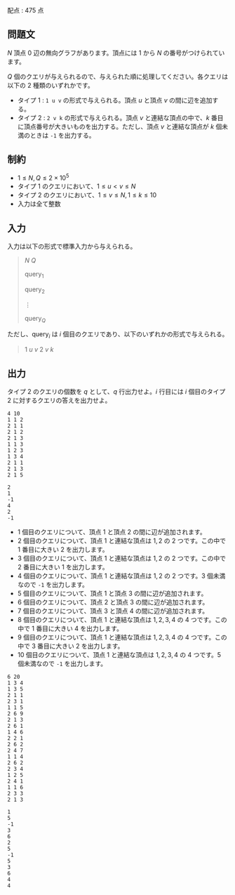 配点 : $475$ 点

## 問題文

$N$ 頂点 $0$ 辺の無向グラフがあります。頂点には $1$ から $N$ の番号がつけられています。

$Q$ 個のクエリが与えられるので、与えられた順に処理してください。各クエリは以下の $2$ 種類のいずれかです。

- タイプ $1$ : `1 u v` の形式で与えられる。頂点 $u$ と頂点 $v$ の間に辺を追加する。
- タイプ $2$ : `2 v k` の形式で与えられる。頂点 $v$ と連結な頂点の中で、$k$ 番目に頂点番号が大きいものを出力する。ただし、頂点 $v$ と連結な頂点が $k$ 個未満のときは `-1` を出力する。

## 制約

- $1\leq N,Q\leq 2\times 10^5$
- タイプ $1$ のクエリにおいて、$1\leq u\lt v\leq N$
- タイプ $2$ のクエリにおいて、$1\leq v\leq N, 1\leq k\leq 10$
- 入力は全て整数

## 入力

入力は以下の形式で標準入力から与えられる。

> $N$ $Q$
> 
> $\mathrm{query}_1$
> 
> $\mathrm{query}_2$
> 
> $\vdots$
> 
> $\mathrm{query}_Q$

ただし、$\mathrm{query}_i$ は $i$ 個目のクエリであり、以下のいずれかの形式で与えられる。

> $1$ $u$ $v$
> $2$ $v$ $k$

## 出力

タイプ $2$ のクエリの個数を $q$ として、$q$ 行出力せよ。$i$ 行目には $i$ 個目のタイプ $2$ に対するクエリの答えを出力せよ。

```input1
4 10
1 1 2
2 1 1
2 1 2
2 1 3
1 1 3
1 2 3
1 3 4
2 1 1
2 1 3
2 1 5
```

```output1
2
1
-1
4
2
-1
```

- $1$ 個目のクエリについて、頂点 $1$ と頂点 $2$ の間に辺が追加されます。
- $2$ 個目のクエリについて、頂点 $1$ と連結な頂点は $1,2$ の $2$ つです。この中で $1$ 番目に大きい $2$ を出力します。
- $3$ 個目のクエリについて、頂点 $1$ と連結な頂点は $1,2$ の $2$ つです。この中で $2$ 番目に大きい $1$ を出力します。
- $4$ 個目のクエリについて、頂点 $1$ と連結な頂点は $1,2$ の $2$ つです。$3$ 個未満なので `-1` を出力します。
- $5$ 個目のクエリについて、頂点 $1$ と頂点 $3$ の間に辺が追加されます。
- $6$ 個目のクエリについて、頂点 $2$ と頂点 $3$ の間に辺が追加されます。
- $7$ 個目のクエリについて、頂点 $3$ と頂点 $4$ の間に辺が追加されます。
- $8$ 個目のクエリについて、頂点 $1$ と連結な頂点は $1,2,3,4$ の $4$ つです。この中で $1$ 番目に大きい $4$ を出力します。
- $9$ 個目のクエリについて、頂点 $1$ と連結な頂点は $1,2,3,4$ の $4$ つです。この中で $3$ 番目に大きい $2$ を出力します。
- $10$ 個目のクエリについて、頂点 $1$ と連結な頂点は $1,2,3,4$ の $4$ つです。$5$ 個未満なので `-1` を出力します。

```input2
6 20
1 3 4
1 3 5
2 1 1
2 3 1
1 1 5
2 6 9
2 1 3
2 6 1
1 4 6
2 2 1
2 6 2
2 4 7
1 1 4
2 6 2
2 3 4
1 2 5
2 4 1
1 1 6
2 3 3
2 1 3
```

```output2
1
5
-1
3
6
2
5
-1
5
3
6
4
4
```
